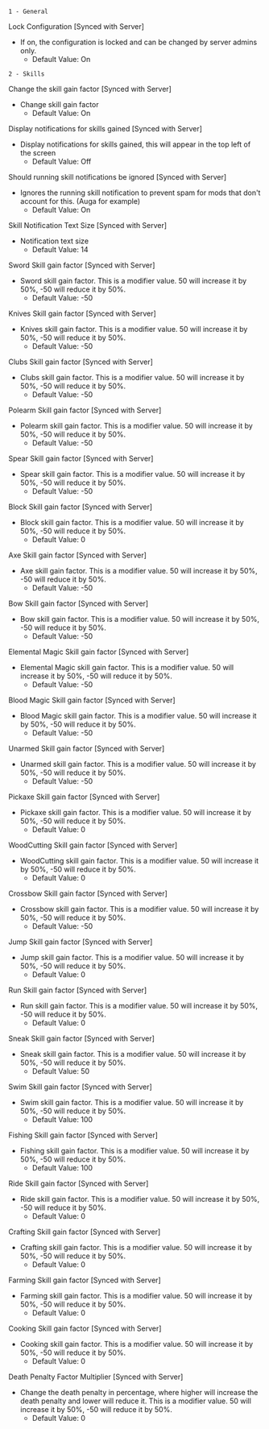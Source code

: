 
`1 - General`

Lock Configuration [Synced with Server]
   * If on, the configuration is locked and can be changed by server admins only. 
     * Default Value: On

`2 - Skills`

Change the skill gain factor [Synced with Server]
   * Change skill gain factor 
     * Default Value: On

Display notifications for skills gained [Synced with Server]
   * Display notifications for skills gained, this will appear in the top left of the screen 
     * Default Value: Off

Should running skill notifications be ignored [Synced with Server]
   * Ignores the running skill notification to prevent spam for mods that don't account for this. (Auga for example) 
     * Default Value: On

Skill Notification Text Size [Synced with Server]
   * Notification text size 
     * Default Value: 14

Sword Skill gain factor [Synced with Server]
   * Sword skill gain factor. This is a modifier value. 50 will increase it by 50%, -50 will reduce it by 50%. 
     * Default Value: -50

Knives Skill gain factor [Synced with Server]
   * Knives skill gain factor. This is a modifier value. 50 will increase it by 50%, -50 will reduce it by 50%. 
     * Default Value: -50

Clubs Skill gain factor [Synced with Server]
   * Clubs skill gain factor. This is a modifier value. 50 will increase it by 50%, -50 will reduce it by 50%. 
     * Default Value: -50

Polearm Skill gain factor [Synced with Server]
   * Polearm skill gain factor. This is a modifier value. 50 will increase it by 50%, -50 will reduce it by 50%. 
     * Default Value: -50

Spear Skill gain factor [Synced with Server]
   * Spear skill gain factor. This is a modifier value. 50 will increase it by 50%, -50 will reduce it by 50%. 
     * Default Value: -50

Block Skill gain factor [Synced with Server]
   * Block skill gain factor. This is a modifier value. 50 will increase it by 50%, -50 will reduce it by 50%. 
     * Default Value: 0

Axe Skill gain factor [Synced with Server]
   * Axe skill gain factor. This is a modifier value. 50 will increase it by 50%, -50 will reduce it by 50%. 
     * Default Value: -50

Bow Skill gain factor [Synced with Server]
   * Bow skill gain factor. This is a modifier value. 50 will increase it by 50%, -50 will reduce it by 50%. 
     * Default Value: -50

Elemental Magic Skill gain factor [Synced with Server]
   * Elemental Magic skill gain factor. This is a modifier value. 50 will increase it by 50%, -50 will reduce it by 50%. 
     * Default Value: -50

Blood Magic Skill gain factor [Synced with Server]
   * Blood Magic skill gain factor. This is a modifier value. 50 will increase it by 50%, -50 will reduce it by 50%. 
     * Default Value: -50

Unarmed Skill gain factor [Synced with Server]
   * Unarmed skill gain factor. This is a modifier value. 50 will increase it by 50%, -50 will reduce it by 50%. 
     * Default Value: -50

Pickaxe Skill gain factor [Synced with Server]
   * Pickaxe skill gain factor. This is a modifier value. 50 will increase it by 50%, -50 will reduce it by 50%. 
     * Default Value: 0

WoodCutting Skill gain factor [Synced with Server]
   * WoodCutting skill gain factor. This is a modifier value. 50 will increase it by 50%, -50 will reduce it by 50%. 
     * Default Value: 0

Crossbow Skill gain factor [Synced with Server]
   * Crossbow skill gain factor. This is a modifier value. 50 will increase it by 50%, -50 will reduce it by 50%. 
     * Default Value: -50

Jump Skill gain factor [Synced with Server]
   * Jump skill gain factor. This is a modifier value. 50 will increase it by 50%, -50 will reduce it by 50%. 
     * Default Value: 0

Run Skill gain factor [Synced with Server]
   * Run skill gain factor. This is a modifier value. 50 will increase it by 50%, -50 will reduce it by 50%. 
     * Default Value: 0

Sneak Skill gain factor [Synced with Server]
   * Sneak skill gain factor. This is a modifier value. 50 will increase it by 50%, -50 will reduce it by 50%. 
     * Default Value: 50

Swim Skill gain factor [Synced with Server]
   * Swim skill gain factor. This is a modifier value. 50 will increase it by 50%, -50 will reduce it by 50%. 
     * Default Value: 100

Fishing Skill gain factor [Synced with Server]
   * Fishing skill gain factor. This is a modifier value. 50 will increase it by 50%, -50 will reduce it by 50%. 
     * Default Value: 100

Ride Skill gain factor [Synced with Server]
   * Ride skill gain factor. This is a modifier value. 50 will increase it by 50%, -50 will reduce it by 50%. 
     * Default Value: 0

Crafting Skill gain factor [Synced with Server]
   * Crafting skill gain factor. This is a modifier value. 50 will increase it by 50%, -50 will reduce it by 50%. 
     * Default Value: 0

Farming Skill gain factor [Synced with Server]
   * Farming skill gain factor. This is a modifier value. 50 will increase it by 50%, -50 will reduce it by 50%. 
     * Default Value: 0

Cooking Skill gain factor [Synced with Server]
   * Cooking skill gain factor. This is a modifier value. 50 will increase it by 50%, -50 will reduce it by 50%. 
     * Default Value: 0

Death Penalty Factor Multiplier [Synced with Server]
   * Change the death penalty in percentage, where higher will increase the death penalty and lower will reduce it. This is a modifier value. 50 will increase it by 50%, -50 will reduce it by 50%. 
     * Default Value: 0
